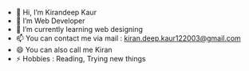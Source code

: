 - 👋 Hi, I’m Kirandeep Kaur 
- 👀 I’m Web Developer 
- 🌱 I’m currently learning web designing
- 📫 You can contact me via mail : kiran.deep.kaur122003@gmail.com
- 😄 You can also call me Kiran
- ⚡ Hobbies : Reading, Trying new things

<!---
Kiran377-web/Kiran377-web is a ✨ special ✨ repository because its `README.md` (this file) appears on your GitHub profile.
You can click the Preview link to take a look at your changes.
--->
